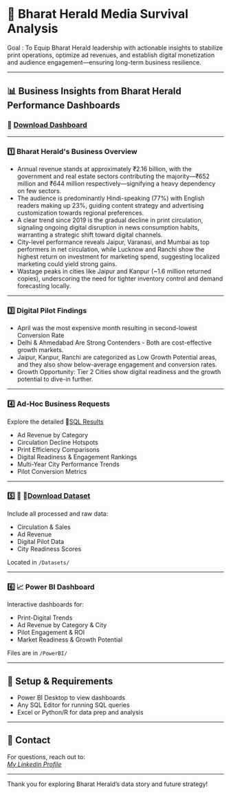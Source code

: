 # 🚀 Bharat Herald Media Survival Analysis

Goal : To Equip Bharat Herald leadership with actionable insights to stabilize print operations, optimize ad revenues, and establish digital monetization and audience engagement—ensuring long-term business resilience.

---

## 📊 Business Insights from Bharat Herald Performance Dashboards

### 🔗 [Download Dashboard](https://github.com/AishwaryaPrabhakaran/Media-Survival-Analysis/blob/main/Media%20Analysis%20Dashboard.pbix)

---

### 1️⃣ Bharat Herald's Business Overview

- Annual revenue stands at approximately ₹2.16 billion, with the government and real estate sectors contributing the majority—₹652 million and ₹644 million respectively—signifying a heavy dependency on few sectors.
- The audience is predominantly Hindi-speaking (77%) with English readers making up 23%, guiding content strategy and advertising customization towards regional preferences. 
- A clear trend since 2019 is the gradual decline in print circulation, signaling ongoing digital disruption in news consumption habits, warranting a strategic shift toward digital channels.
- City-level performance reveals Jaipur, Varanasi, and Mumbai as top performers in net circulation, while Lucknow and Ranchi show the highest return on investment for marketing spend, suggesting localized marketing could yield strong gains. 
- Wastage peaks in cities like Jaipur and Kanpur (~1.6 million returned copies), underscoring the need for tighter inventory control and demand forecasting locally. 

---

### 3️⃣ Digital Pilot Findings

- April was the most expensive month resulting in second-lowest Conversion Rate
- Delhi & Ahmedabad Are Strong Contenders - Both are cost-effective growth markets.
- Jaipur, Kanpur, Ranchi are categorized as Low Growth Potential areas, and they also show below-average engagement and conversion rates.
- Growth Opportunity: Tier 2 Cities show digital readiness and the growth potential to dive-in further.
---

### 4️⃣ Ad-Hoc Business Requests

Explore the detailed 🔗[SQL Results](https://github.com/AishwaryaPrabhakaran/Media-Survival-Analysis/blob/main/Ad-Hoc%20SQL%20Results.7z)

- Ad Revenue by Category  
- Circulation Decline Hotspots  
- Print Efficiency Comparisons  
- Digital Readiness & Engagement Rankings  
- Multi-Year City Performance Trends  
- Pilot Conversion Metrics

---

### 5️⃣ 📂 🔗[Download Dataset](https://github.com/AishwaryaPrabhakaran/Media-Survival-Analysis/blob/main/Datasets.7z)

Include all processed and raw data:

- Circulation & Sales  
- Ad Revenue  
- Digital Pilot Data  
- City Readiness Scores

Located in `/Datasets/`

---

### 6️⃣ 📈 Power BI Dashboard

Interactive dashboards for:

- Print-Digital Trends  
- Ad Revenue by Category & City  
- Pilot Engagement & ROI  
- Market Readiness & Growth Potential  

Files are in `/PowerBI/`

---

## 🧰 Setup & Requirements

- Power BI Desktop to view dashboards  
- Any SQL Editor for running SQL queries  
- Excel or Python/R for data prep and analysis  

---


## 📧 Contact

For questions, reach out to:  
*[My Linkedin Profile](https://www.linkedin.com/in/aishwarya-prabhakaran2928/)* 

---

Thank you for exploring Bharat Herald’s data story and future strategy!
